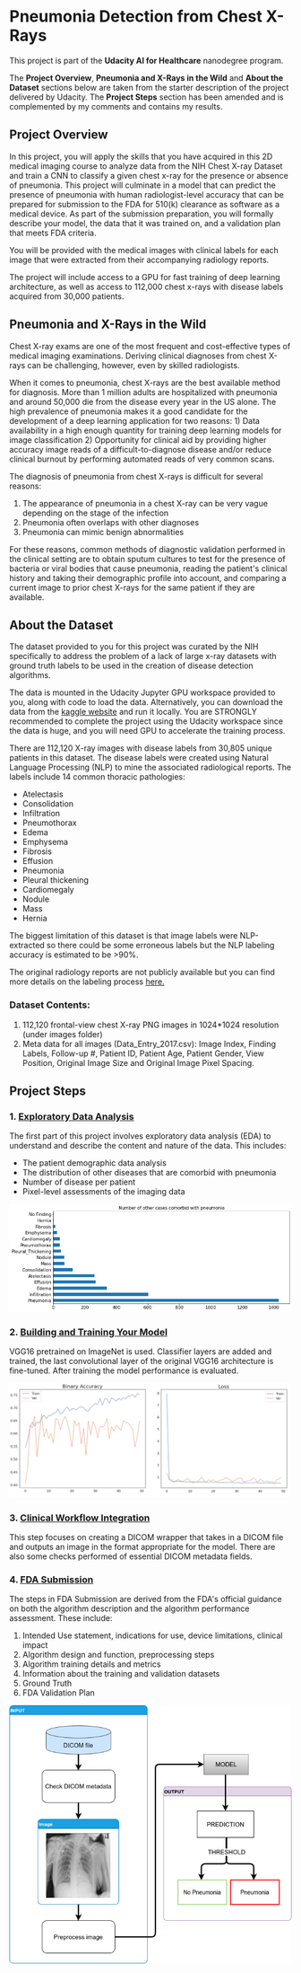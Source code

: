 # Pneumonia Detection from Chest X-Rays

This project is part of the **Udacity AI for Healthcare** nanodegree program.

The **Project Overview**, **Pneumonia and X-Rays in the Wild** and **About the Dataset** sections below are taken from the starter description of the project delivered by Udacity. The **Project Steps** section has been amended and is complemented by my comments and contains my results. 

## Project Overview

In this project, you will apply the skills that you have acquired in this 2D medical imaging course to analyze data from the NIH Chest X-ray Dataset and train a CNN to classify a given chest x-ray for the presence or absence of pneumonia. This project will culminate in a model that can predict the presence of pneumonia with human radiologist-level accuracy that can be prepared for submission to the FDA for 510(k) clearance as software as a medical device. As part of the submission preparation, you will formally describe your model, the data that it was trained on, and a validation plan that meets FDA criteria.

You will be provided with the medical images with clinical labels for each image that were extracted from their accompanying radiology reports. 

The project will include access to a GPU for fast training of deep learning architecture, as well as access to 112,000 chest x-rays with disease labels  acquired from 30,000 patients.

## Pneumonia and X-Rays in the Wild

Chest X-ray exams are one of the most frequent and cost-effective types of medical imaging examinations. Deriving clinical diagnoses from chest X-rays can be challenging, however, even by skilled radiologists. 

When it comes to pneumonia, chest X-rays are the best available method for diagnosis. More than 1 million adults are hospitalized with pneumonia and around 50,000 die from the disease every
year in the US alone. The high prevalence of pneumonia makes it a good candidate for the development of a deep learning application for two reasons: 1) Data availability in a high enough quantity for training deep learning models for image classification 2) Opportunity for clinical aid by providing higher accuracy image reads of a difficult-to-diagnose disease and/or reduce clinical burnout by performing automated reads of very common scans. 

The diagnosis of pneumonia from chest X-rays is difficult for several reasons: 
1. The appearance of pneumonia in a chest X-ray can be very vague depending on the stage of the infection
2. Pneumonia often overlaps with other diagnoses
3. Pneumonia can mimic benign abnormalities

For these reasons, common methods of diagnostic validation performed in the clinical setting are to obtain sputum cultures to test for the presence of bacteria or viral bodies that cause pneumonia, reading the patient's clinical history and taking their demographic profile into account, and comparing a current image to prior chest X-rays for the same patient if they are available. 

## About the Dataset

The dataset provided to you for this project was curated by the NIH specifically to address the problem of a lack of large x-ray datasets with ground truth labels to be used in the creation of disease detection algorithms. 

The data is mounted in the Udacity Jupyter GPU workspace provided to you, along with code to load the data. Alternatively, you can download the data from the [kaggle website](https://www.kaggle.com/nih-chest-xrays/data) and run it locally. You are STRONGLY recommended to complete the project using the Udacity workspace since the data is huge, and you will need GPU to accelerate the training process.

There are 112,120 X-ray images with disease labels from 30,805 unique patients in this dataset.  The disease labels were created using Natural Language Processing (NLP) to mine the associated radiological reports. The labels include 14 common thoracic pathologies: 
- Atelectasis 
- Consolidation
- Infiltration
- Pneumothorax
- Edema
- Emphysema
- Fibrosis
- Effusion
- Pneumonia
- Pleural thickening
- Cardiomegaly
- Nodule
- Mass
- Hernia 

The biggest limitation of this dataset is that image labels were NLP-extracted so there could be some erroneous labels but the NLP labeling accuracy is estimated to be >90%.

The original radiology reports are not publicly available but you can find more details on the labeling process [here.](https://arxiv.org/abs/1705.02315) 


### Dataset Contents: 

1. 112,120 frontal-view chest X-ray PNG images in 1024*1024 resolution (under images folder)
2. Meta data for all images (Data_Entry_2017.csv): Image Index, Finding Labels, Follow-up #,
Patient ID, Patient Age, Patient Gender, View Position, Original Image Size and Original Image
Pixel Spacing.


## Project Steps

### 1. [Exploratory Data Analysis](EDA.ipynb)

The first part of this project involves exploratory data analysis (EDA) to understand and describe the content and nature of the data. This includes:

* The patient demographic data analysis
* The distribution of other diseases that are comorbid with pneumonia
* Number of disease per patient 
* Pixel-level assessments of the imaging data

![pneumonia comorbidities](/images/Pneumonia&#32;comorbidities.png)

### 2. [Building and Training Your Model](Build&#32;and&#32;train&#32;model.ipynb)

VGG16 pretrained on ImageNet is used. Classifier layers are added and trained, the last convolutional layer of the original VGG16 architecture is fine-tuned. After training the model performance is evaluated.

![training binary accuracy and loss](/images/Training&#32;accuracy&#32;and&#32;loss.png)

### 3. [Clinical Workflow Integration](Inference.ipynb)

This step focuses on creating a DICOM wrapper that takes in a DICOM file and outputs an image in the format appropriate for the model. There are also some checks performed of essential DICOM metadata fields.

### 4. [FDA  Submission](FDA_Submission.pdf)

The steps in FDA Submission are derived from the FDA's official guidance on both the algorithm description and the algorithm performance assessment. These include:

1.  Intended Use statement, indications for use, device limitations, clinical impact
2.  Algorithm design and function, preprocessing steps
3.  Algorithm training details and metrics
4.  Information about the training and validation datasets
5.  Ground Truth
6.  FDA Validation Plan

![flowchart](/images/Flowchart.png)
